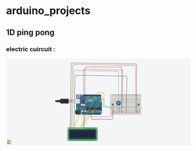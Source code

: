 # arduino_projects

## 1D ping pong

### electric cuircuit : 
![circuit](pingpong_1d/electric_circuit.png)
